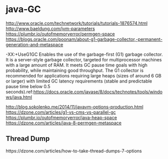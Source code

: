 # java-GC


http://www.oracle.com/technetwork/tutorials/tutorials-1876574.html </br>
http://www.baeldung.com/jvm-parameters </br>
https://plumbr.io/outofmemoryerror/permgen-space </br>
https://blogs.oracle.com/poonam/about-g1-garbage-collector,-permanent-generation-and-metaspace </br>

-XX:+UseG1GC
Enables the use of the garbage-first (G1) garbage collector. It is a server-style garbage collector, targeted for multiprocessor machines with a large amount of RAM. It meets GC pause time goals with high probability, while maintaining good throughput. The G1 collector is recommended for applications requiring large heaps (sizes of around 6 GB or larger) with limited GC latency requirements (stable and predictable pause time below 0.5 seconds).ref:https://docs.oracle.com/javase/8/docs/technotes/tools/windows/java.html </br>

http://blog.sokolenko.me/2014/11/javavm-options-production.html </br>
https://dzone.com/articles/g1-vs-cms-vs-parallel-gc </br>
https://plumbr.io/outofmemoryerror/java-heap-space  </br>
https://dzone.com/articles/java-8-permgen-metaspace




<h2>  Thread Dump   </h2>
https://dzone.com/articles/how-to-take-thread-dumps-7-options </br>
